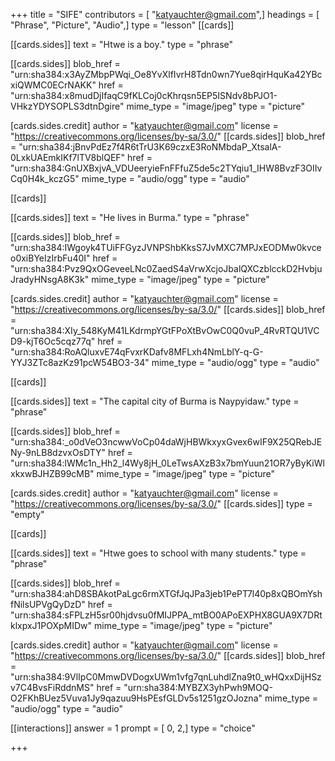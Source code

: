 +++
title = "SIFE"
contributors = [ "katyauchter@gmail.com",]
headings = [ "Phrase", "Picture", "Audio",]
type = "lesson"
[[cards]]

[[cards.sides]]
text = "Htwe is a boy."
type = "phrase"

[[cards.sides]]
blob_href = "urn:sha384:x3AyZMbpPWqi_Oe8YvXlfIvrH8Tdn0wn7Yue8qirHquKa42YBcxiQWMC0ECrNAKK"
href = "urn:sha384:x8mudDjIfaqC9fKLCoj0cKhrqsn5EP5ISNdv8bPJO1-VHkzYDYSOPLS3dtnDgire"
mime_type = "image/jpeg"
type = "picture"

[cards.sides.credit]
author = "katyauchter@gmail.com"
license = "https://creativecommons.org/licenses/by-sa/3.0/"
[[cards.sides]]
blob_href = "urn:sha384:jBnvPdEz7f4R6tTrU3K69czxE3RoNMbdaP_XtsalA-0LxkUAEmkIKf7lTV8blQEF"
href = "urn:sha384:GnUXBxjvA_VDUeeryieFnFFfuZ5de5c2TYqiu1_IHW8BvzF3OIIvCq0H4k_kczG5"
mime_type = "audio/ogg"
type = "audio"

[[cards]]

[[cards.sides]]
text = "He lives in Burma."
type = "phrase"

[[cards.sides]]
blob_href = "urn:sha384:IWgoyk4TUiFFGyzJVNPShbKksS7JvMXC7MPJxEODMw0kvceo0xiBYeIzIrbFu40I"
href = "urn:sha384:Pvz9QxOGeveeLNc0ZaedS4aVrwXcjoJbalQXCzblcckD2HvbjuJradyHNsgA8K3k"
mime_type = "image/jpeg"
type = "picture"

[cards.sides.credit]
author = "katyauchter@gmail.com"
license = "https://creativecommons.org/licenses/by-sa/3.0/"
[[cards.sides]]
blob_href = "urn:sha384:XIy_548KyM41LKdrmpYGtFPoXtBvOwC0Q0vuP_4RvRTQU1VCD9-kjT6Oc5cqz77q"
href = "urn:sha384:RoAQluxvE74qFvxrKDafv8MFLxh4NmLblY-q-G-YYJ3ZTc8azKz91pcW54BO3-34"
mime_type = "audio/ogg"
type = "audio"

[[cards]]

[[cards.sides]]
text = "The capital city of Burma is Naypyidaw."
type = "phrase"

[[cards.sides]]
blob_href = "urn:sha384:_o0dVeO3ncwwVoCp04daWjHBWkxyxGvex6wIF9X25QRebJENy-9nLB8dzvxOsDTY"
href = "urn:sha384:lWMc1n_Hh2_l4Wy8jH_0LeTwsAXzB3x7bmYuun21OR7yByKiWlxkxwBJHZB99cMB"
mime_type = "image/jpeg"
type = "picture"

[cards.sides.credit]
author = "katyauchter@gmail.com"
license = "https://creativecommons.org/licenses/by-sa/3.0/"
[[cards.sides]]
type = "empty"

[[cards]]

[[cards.sides]]
text = "Htwe goes to school with many students."
type = "phrase"

[[cards.sides]]
blob_href = "urn:sha384:ahD8SBAkotPaLgc6rmXTGfJqJPa3jeb1PePT7l40p8xQBOmYshfNilsUPVgQyDzD"
href = "urn:sha384:sFPLzH5sr00hjdvsu0fMIJPPA_mtBO0APoEXPHX8GUA9X7DRtklxpxJ1POXpMIDw"
mime_type = "image/jpeg"
type = "picture"

[cards.sides.credit]
author = "katyauchter@gmail.com"
license = "https://creativecommons.org/licenses/by-sa/3.0/"
[[cards.sides]]
blob_href = "urn:sha384:9VlIpC0MmwDVDogxUWm1vfg7qnLuhdlZna9t0_wHQxxDijHSzv7C4BvsFiRddnMS"
href = "urn:sha384:MYBZX3yhPwh9MOQ-O2FKhBUez5Vuva1Jy9qazuu9HsPEsfGLDv5s1251gzOJozna"
mime_type = "audio/ogg"
type = "audio"

[[interactions]]
answer = 1
prompt = [ 0, 2,]
type = "choice"

+++
